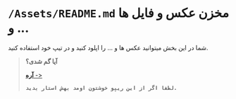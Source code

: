 # `/Assets/README.md` مخزن عکس و فایل ها و ...

شما در این بخش میتوانید عکس ها و ... را اپلود کنید و در تیپ خود استفاده کنید.
> **آیا گم شدی؟**
>
> [**آره** ->](README.md)
>
> **`لطفا اگر از این ریپو خوشتون اومد بهش استار بدید.`**
